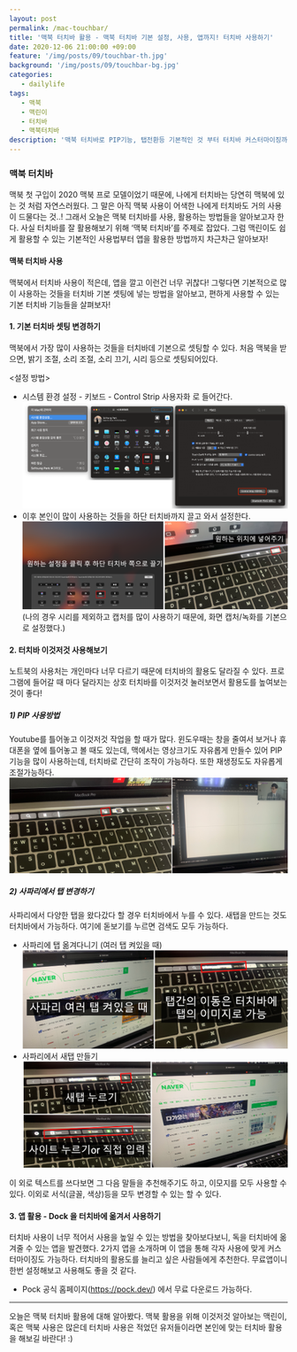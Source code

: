 ```yaml
---
layout: post
permalink: /mac-touchbar/
title: '맥북 터치바 활용 - 맥북 터치바 기본 설정, 사용, 앱까지! 터치바 사용하기'
date: 2020-12-06 21:00:00 +09:00
feature: '/img/posts/09/touchbar-th.jpg'
background: '/img/posts/09/touchbar-bg.jpg'
categories:
   - dailylife
tags:
   - 맥북
   - 맥린이
   - 터치바
   - 맥북터치바
description: '맥북 터치바로 PIP기능, 탭전환등 기본적인 것 부터 터치바 커스터마이징까지! 차근차근 활용해보기'
---
```

### 맥북 터치바

맥북 첫 구입이 2020 맥북 프로 모델이었기 때문에, 나에게 터치바는 당연히 맥북에 있는 것 처럼 자연스러웠다. 그 말은 아직 맥북 사용이 어색한 나에게 터치바도 거의 사용이 드물다는 것..! 그래서 오늘은 맥북 터치바를 사용, 활용하는 방법들을 알아보고자 한다. 사실 터치바를 잘 활용해보기 위해 ‘맥북 터치바’를 주제로 잡았다. 그럼 맥린이도 쉽게 활용할 수 있는 기본적인 사용법부터 앱을 활용한 방법까지 차근차근 알아보자!

#### 맥북 터치바 사용

맥북에서 터치바 사용이 적은데, 앱을 깔고 이런건 너무 귀찮다! 그렇다면 기본적으로 많이 사용하는 것들을 터치바 기본 셋팅에 넣는 방법을 알아보고, 편하게 사용할 수 있는 기본 터치바 기능들을 살펴보자!


#### 1. 기본 터치바 셋팅 변경하기

  맥북에서 가장 많이 사용하는 것들을 터치바데 기본으로 셋팅할 수 있다.
  처음 맥북을 받으면, 밝기 조절, 소리 조절, 소리 끄기, 시리 등으로 셋팅되어있다.

  <설정 방법>
  - 시스템 환경 설정 - 키보드 - Control Strip 사용자화 로 들어간다.
  ![블로그이미지](/img/posts/09/touchbar-1.png)
  - 이후 본인이 많이 사용하는 것들을 하단 터치바까지 끌고 와서 설정한다.
  ![블로그이미지](/img/posts/09/touchbar-2.png)
  (나의 경우 시리를 제외하고 캡처를 많이 사용하기 때문에, 화면 캡처/녹화를 기본으로 설정했다.)


#### 2. 터치바 이것저것 사용해보기

  노트북의 사용처는 개인마다 너무 다르기 때문에 터치바의 활용도 달라질 수 있다. 프로그램에 들어갈 때 마다 달라지는 상호 터치바를 이것저것 눌러보면서 활용도를 높여보는 것이 좋다!

##### 1) PIP 사용방법
  Youtube를 틀어놓고 이것저것 작업을 할 때가 많다. 윈도우때는 창을 줄여서 보거나 휴대폰을 옆에 틀어놓고 볼 때도 있는데, 맥에서는 영상크기도 자유롭게 만들수 있어  PIP 기능을 많이 사용하는데, 터치바로 간단히 조작이 가능하다. 또한 재생정도도 자유롭게 조절가능하다.
  ![블로그이미지](/img/posts/09/touchbar-3.png)

##### 2) 사파리에서 탭 변경하기
  사파리에서 다양한 탭을 왔다갔다 할 경우 터치바에서 누를 수 있다. 새탭을 만드는 것도 터치바에서 가능하다. 여기에 돋보기를 누르면 검색도 모두 가능하다.
  * 사파리에 탭 옮겨다니기 (여러 탭 켜있을 때)
  ![블로그이미지](/img/posts/09/touchbar-4.png)
  * 사파리에서 새탭 만들기
  ![블로그이미지](/img/posts/09/touchbar-5.png)

이 외로 텍스트를 쓰다보면 그 다음 말들을 추천해주기도 하고, 이모지를 모두 사용할 수 있다. 이외로 서식(글꼴, 색상)등을 모두 변경할 수 있는 할 수 있다.


#### 3. 앱 활용 - Dock 을 터치바에 옮겨서 사용하기

  터치바 사용이 너무 적어서 사용을 높일 수 있는 방법을 찾아보다보니, 독을 터치바에 옮겨줄 수 있는 앱을 발견했다. 2가지 앱을 소개하며 이 앱을 통해 각자 사용에 맞게 커스터마이징도 가능하다. 터치바의 활용도를 늘리고 싶은 사람들에게 추천한다. 무료앱이니 한번 설정해보고 사용해도 좋을 것 같다.

  * Pock 공식 홈페이지(<https://pock.dev/>) 에서 무료 다운로드 가능하다.

***

오늘은 맥북 터치바 활용에 대해 알아봤다. 맥북 활용을 위해 이것저것 알아보는 맥린이, 혹은 맥북 사용은 많은데 터치바 사용은 적었던 유저들이라면 본인에 맞는 터치바 활용을 해보길 바란다! :)
